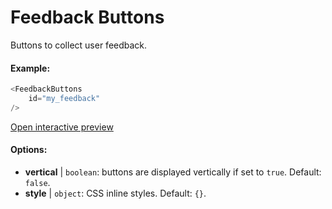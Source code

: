 # Feedback Buttons

Buttons to collect user feedback.

#### Example:

``` js
<FeedbackButtons
    id="my_feedback"
/>
```

[Open interactive preview](https://isle.heinz.cmu.edu/components/feedback/)

#### Options:

* __vertical__ | `boolean`: buttons are displayed vertically if set to `true`. Default: `false`.
* __style__ | `object`: CSS inline styles. Default: `{}`.
